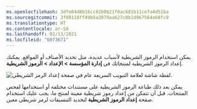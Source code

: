 ```yaml
---
ms.openlocfilehash: 3dfe04d8b16cc82b0b21f0ac681b11ce7a4d51ba
ms.sourcegitcommit: 3f08118ff49b5a2079aa627c8b1d967564a68fc9
ms.translationtype: HT
ms.contentlocale: ar-SA
ms.lasthandoff: 02/13/2021
ms.locfileid: "6073671"
---
```

يمكن استخدام الرموز الشريطية لأسباب عديدة، مثل تحديد الأصناف أو المواقع. يمكنك إعداد الرموز الشريطية لمنتجاتك في **إدارة المؤسسة > الإعداد > الرموز الشريطية**. 
 
![لقطة شاشة لعلامة التبويب السريعة عام في صفحة إعداد الرمز الشريطي.](../media/bar-codes.png)

يمكن بعد ذلك طباعة الرموز الشريطية على مستندات مختلفة أو استخدامها لفحص المنتجات. قبل أن تتمكن من إعداد رموز شريطية معينة لمنتج ما، يجب عليك استخدام صفحة **إعداد الرموز الشريطية** لتحديد التنسيقات لرمز شريطي معين.

